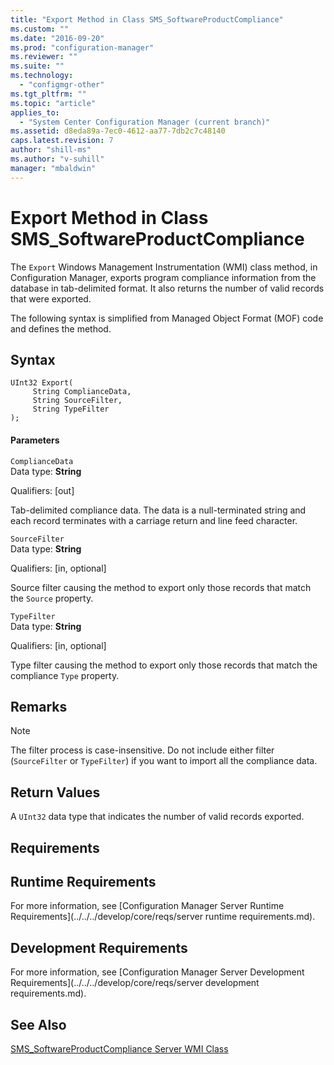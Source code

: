 ```yaml
---
title: "Export Method in Class SMS_SoftwareProductCompliance"
ms.custom: ""
ms.date: "2016-09-20"
ms.prod: "configuration-manager"
ms.reviewer: ""
ms.suite: ""
ms.technology: 
  - "configmgr-other"
ms.tgt_pltfrm: ""
ms.topic: "article"
applies_to: 
  - "System Center Configuration Manager (current branch)"
ms.assetid: d8eda89a-7ec0-4612-aa77-7db2c7c48140
caps.latest.revision: 7
author: "shill-ms"
ms.author: "v-suhill"
manager: "mbaldwin"
---
```

# Export Method in Class SMS_SoftwareProductCompliance
The `Export` Windows Management Instrumentation (WMI) class method, in Configuration Manager, exports program compliance information from the database in tab-delimited format. It also returns the number of valid records that were exported.  
  
 The following syntax is simplified from Managed Object Format (MOF) code and defines the method.  
  
## Syntax  
  
```  
UInt32 Export(  
     String ComplianceData,  
     String SourceFilter,  
     String TypeFilter  
);  
```  
  
#### Parameters  
 `ComplianceData`  
 Data type: **String**  
  
 Qualifiers: [out]  
  
 Tab-delimited compliance data. The data is a null-terminated string and each record terminates with a carriage return and line feed character.  
  
 `SourceFilter`  
 Data type: **String**  
  
 Qualifiers: [in, optional]  
  
 Source filter causing the method to export only those records that match the `Source` property.  
  
 `TypeFilter`  
 Data type: **String**  
  
 Qualifiers: [in, optional]  
  
 Type filter causing the method to export only those records that match the compliance `Type` property.  
  
## Remarks  
  
> [!NOTE]
>  The filter process is case-insensitive. Do not include either filter (`SourceFilter` or `TypeFilter`) if you want to import all the compliance data.  
  
## Return Values  
 A `UInt32` data type that indicates the number of valid records exported.  
  
## Requirements  
  
## Runtime Requirements  
 For more information, see [Configuration Manager Server Runtime Requirements](../../../develop/core/reqs/server runtime requirements.md).  
  
## Development Requirements  
 For more information, see [Configuration Manager Server Development Requirements](../../../develop/core/reqs/server development requirements.md).  
  
## See Also  
 [SMS_SoftwareProductCompliance Server WMI Class](../../../develop/reference/misc/sms_softwareproductcompliance-server-wmi-class.md)